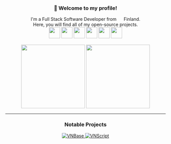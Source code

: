 <div align="center">
  <h3>👋 Welcome to my profile!</h3>
  I'm a Full Stack Software Developer from <img height=10 width=15 src="https://github.com/kEllieGit/kelliegit/assets/53048761/007d9f01-2b9f-406b-a64e-cbd91ae532f1"/> Finland. <br>
   Here, you will find all of my open-source projects.

<br>

<img height=35 width=35 src="https://github.com/yurijserrano/Github-Profile-Readme-Logos/blob/master/programming%20languages/c%23.svg" />
<img height=35 width=35 src="https://github.com/yurijserrano/Github-Profile-Readme-Logos/blob/master/programming%20languages/c%2B%2B.svg" />
<img height=35 width=35 src="https://github.com/yurijserrano/Github-Profile-Readme-Logos/blob/master/programming%20languages/typescript.svg" />
<img height=35 width=35 src="https://github.com/yurijserrano/Github-Profile-Readme-Logos/blob/master/programming%20languages/javascript.svg" />
<img height=35 width=35 src="https://github.com/yurijserrano/Github-Profile-Readme-Logos/blob/master/others/html.svg" />
<img height=35 width=35 src="https://github.com/yurijserrano/Github-Profile-Readme-Logos/blob/master/others/css.svg" />
</div>

<br>

<div align="center">
  <img height=200 src="https://github-readme-stats.vercel.app/api?username=kelliegit&card_width=320&border_radius=0&theme=transparent" />
  <img height=200 src="https://github-readme-stats.vercel.app/api/top-langs?username=kelliegit&layout=compact&langs_count=10&border_radius=0&theme=transparent" />
</div>

---

<div align="center">
  <h3>Notable Projects</h3>
</div>

<p align="center">
  <a href="https://github.com/kEllieGit/SBox-Visual-Novel-Base">
    <img src="https://github-readme-stats.vercel.app/api/pin/?username=kelliegit&border_radius=0&theme=transparent&repo=sbox-visual-novel-base" alt="VNBase">
  </a>
  <a href="https://github.com/kEllieGit/vnscript">
    <img src="https://github-readme-stats.vercel.app/api/pin/?username=kelliegit&border_radius=0&theme=transparent&repo=vnscript" alt="VNScript">
  </a>
</p>
